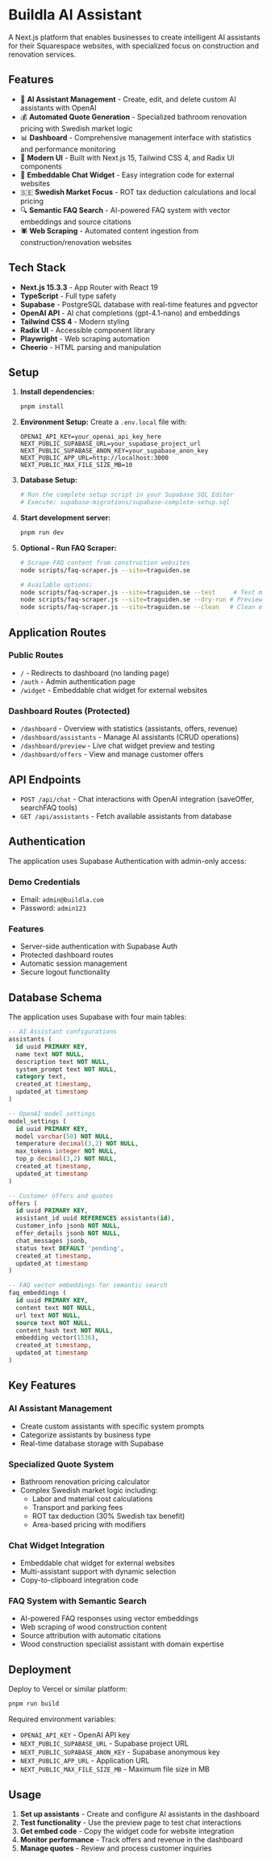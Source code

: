 # Buildla AI Assistant

A Next.js platform that enables businesses to create intelligent AI assistants for their Squarespace websites, with specialized focus on construction and renovation services.

## Features

- 🤖 **AI Assistant Management** - Create, edit, and delete custom AI assistants with OpenAI
- 💰 **Automated Quote Generation** - Specialized bathroom renovation pricing with Swedish market logic
- 📊 **Dashboard** - Comprehensive management interface with statistics and performance monitoring
- 🎨 **Modern UI** - Built with Next.js 15, Tailwind CSS 4, and Radix UI components
- 🔗 **Embeddable Chat Widget** - Easy integration code for external websites
- 🇸🇪 **Swedish Market Focus** - ROT tax deduction calculations and local pricing
- 🔍 **Semantic FAQ Search** - AI-powered FAQ system with vector embeddings and source citations
- 🕷️ **Web Scraping** - Automated content ingestion from construction/renovation websites

## Tech Stack

- **Next.js 15.3.3** - App Router with React 19
- **TypeScript** - Full type safety
- **Supabase** - PostgreSQL database with real-time features and pgvector
- **OpenAI API** - AI chat completions (gpt-4.1-nano) and embeddings
- **Tailwind CSS 4** - Modern styling
- **Radix UI** - Accessible component library
- **Playwright** - Web scraping automation
- **Cheerio** - HTML parsing and manipulation

## Setup

1. **Install dependencies:**
   ```bash
   pnpm install
   ```

2. **Environment Setup:**
   Create a `.env.local` file with:
   ```
   OPENAI_API_KEY=your_openai_api_key_here
   NEXT_PUBLIC_SUPABASE_URL=your_supabase_project_url
   NEXT_PUBLIC_SUPABASE_ANON_KEY=your_supabase_anon_key
   NEXT_PUBLIC_APP_URL=http://localhost:3000
   NEXT_PUBLIC_MAX_FILE_SIZE_MB=10
   ```

3. **Database Setup:**
   ```bash
   # Run the complete setup script in your Supabase SQL Editor
   # Execute: supabase-migrations/supabase-complete-setup.sql
   ```

4. **Start development server:**
   ```bash
   pnpm run dev
   ```

5. **Optional - Run FAQ Scraper:**
   ```bash
   # Scrape FAQ content from construction websites
   node scripts/faq-scraper.js --site=traguiden.se
   
   # Available options:
   node scripts/faq-scraper.js --site=traguiden.se --test     # Test mode
   node scripts/faq-scraper.js --site=traguiden.se --dry-run # Preview without saving
   node scripts/faq-scraper.js --site=traguiden.se --clean   # Clean existing data first
   ```

## Application Routes

### Public Routes
- `/` - Redirects to dashboard (no landing page)
- `/auth` - Admin authentication page
- `/widget` - Embeddable chat widget for external websites

### Dashboard Routes (Protected)
- `/dashboard` - Overview with statistics (assistants, offers, revenue)
- `/dashboard/assistants` - Manage AI assistants (CRUD operations)
- `/dashboard/preview` - Live chat widget preview and testing
- `/dashboard/offers` - View and manage customer offers

## API Endpoints

- `POST /api/chat` - Chat interactions with OpenAI integration (saveOffer, searchFAQ tools)
- `GET /api/assistants` - Fetch available assistants from database

## Authentication

The application uses Supabase Authentication with admin-only access:

### Demo Credentials
- Email: `admin@buildla.com`
- Password: `admin123`

### Features
- Server-side authentication with Supabase Auth
- Protected dashboard routes
- Automatic session management
- Secure logout functionality

## Database Schema

The application uses Supabase with four main tables:

```sql
-- AI Assistant configurations
assistants (
  id uuid PRIMARY KEY,
  name text NOT NULL,
  description text NOT NULL,
  system_prompt text NOT NULL,
  category text,
  created_at timestamp,
  updated_at timestamp
)

-- OpenAI model settings
model_settings (
  id uuid PRIMARY KEY,
  model varchar(50) NOT NULL,
  temperature decimal(3,2) NOT NULL,
  max_tokens integer NOT NULL,
  top_p decimal(3,2) NOT NULL,
  created_at timestamp,
  updated_at timestamp
)

-- Customer offers and quotes
offers (
  id uuid PRIMARY KEY,
  assistant_id uuid REFERENCES assistants(id),
  customer_info jsonb NOT NULL,
  offer_details jsonb NOT NULL,
  chat_messages jsonb,
  status text DEFAULT 'pending',
  created_at timestamp,
  updated_at timestamp
)

-- FAQ vector embeddings for semantic search
faq_embeddings (
  id uuid PRIMARY KEY,
  content text NOT NULL,
  url text NOT NULL,
  source text NOT NULL,
  content_hash text NOT NULL,
  embedding vector(1536),
  created_at timestamp,
  updated_at timestamp
)
```

## Key Features

### AI Assistant Management
- Create custom assistants with specific system prompts
- Categorize assistants by business type
- Real-time database storage with Supabase

### Specialized Quote System
- Bathroom renovation pricing calculator
- Complex Swedish market logic including:
  - Labor and material cost calculations
  - Transport and parking fees
  - ROT tax deduction (30% Swedish tax benefit)
  - Area-based pricing with modifiers

### Chat Widget Integration
- Embeddable chat widget for external websites
- Multi-assistant support with dynamic selection
- Copy-to-clipboard integration code

### FAQ System with Semantic Search
- AI-powered FAQ responses using vector embeddings
- Web scraping of wood construction content
- Source attribution with automatic citations
- Wood construction specialist assistant with domain expertise

## Deployment

Deploy to Vercel or similar platform:

```bash
pnpm run build
```

Required environment variables:
- `OPENAI_API_KEY` - OpenAI API key
- `NEXT_PUBLIC_SUPABASE_URL` - Supabase project URL
- `NEXT_PUBLIC_SUPABASE_ANON_KEY` - Supabase anonymous key
- `NEXT_PUBLIC_APP_URL` - Application URL
- `NEXT_PUBLIC_MAX_FILE_SIZE_MB` - Maximum file size in MB

## Usage

1. **Set up assistants** - Create and configure AI assistants in the dashboard
2. **Test functionality** - Use the preview page to test chat interactions
3. **Get embed code** - Copy the widget code for website integration
4. **Monitor performance** - Track offers and revenue in the dashboard
5. **Manage quotes** - Review and process customer inquiries

